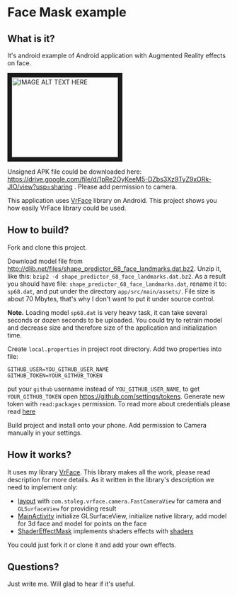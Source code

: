 # Face Mask example

## What is it?

It's android example of Android application with Augmented Reality effects on face.

<a href="http://www.youtube.com/watch?feature=player_embedded&v=0Z_BvSqQvPc" target="_blank"><img src="http://img.youtube.com/vi/0Z_BvSqQvPc/0.jpg" alt="IMAGE ALT TEXT HERE" width="240" height="180" border="10" /></a>

Unsigned APK file could be downloaded here: https://drive.google.com/file/d/1pRe2OyKeeM5-DZbs3Xz9TyZ9xORk-JIO/view?usp=sharing . Please add permission to camera.

This application uses [VrFace](https://github.com/oleg-sta/VrFace) library on Android.
This project shows you how easily VrFace library could be used.

## How to build?

Fork and clone this project.

Download model file from http://dlib.net/files/shape_predictor_68_face_landmarks.dat.bz2.
Unzip it, like this:
`bzip2 -d shape_predictor_68_face_landmarks.dat.bz2`.
As a result you should have file:
`shape_predictor_68_face_landmarks.dat`,
rename it to:
`sp68.dat`, and put under the directory `app/src/main/assets/`.
File size is about 70 Mbytes, that's why I don't want to put it under source control. 

**Note.** Loading model `sp68.dat` is very heavy task, it can take several seconds or dozen seconds to be uploaded.
You could try to retrain model and decrease size and therefore size of the application and initialization time. 

Create `local.properties` in project root directory. Add two properties into file:
```
GITHUB_USER=YOU_GITHUB_USER_NAME
GITHUB_TOKEN=YOUR_GITHUB_TOKEN
```
put your `github` username instead of `YOU_GITHUB_USER_NAME`, to get `YOUR_GITHUB_TOKEN` open https://github.com/settings/tokens. Generate new token with `read:packages` permission. 
To read more about credentials please read [here](https://docs.github.com/en/packages/working-with-a-github-packages-registry/working-with-the-apache-maven-registry#authenticating-to-github-packages)

Build project and install onto your phone. Add permission to Camera manually in your settings.

## How it works?

It uses my library [VrFace](https://github.com/oleg-sta/VrFace).
This library makes all the work, please read description for more details.
As it written in the library's description we need to implement only:
* [layout](app/src/main/res/layout/fast_view.xml) with `com.stoleg.vrface.camera.FastCameraView` for camera and `GLSurfaceView` for providing result
* [MainActivity](app/src/main/java/com/stoleg/facemask/MainActivity.java) initialize GLSurfaceView, initialize native library, add model for 3d face and model for points on the face
* [ShaderEffectMask](app/src/main/java/com/stoleg/facemask/ShaderEffectMask.java) implements shaders effects with [shaders](app/src/main/assets/shaders)

You could just fork it or clone it and add your own effects.

## Questions?

Just write me. Will glad to hear if it's useful.